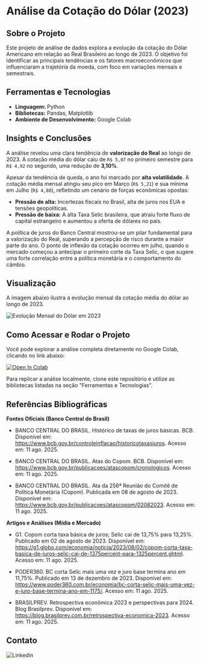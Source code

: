 # Análise da Cotação do Dólar (2023)

## Sobre o Projeto
Este projeto de análise de dados explora a evolução da cotação do Dólar Americano em relação ao Real Brasileiro ao longo de 2023. O objetivo foi identificar as principais tendências e os fatores macroeconômicos que influenciaram a trajetória da moeda, com foco em variações mensais e semestrais.

## Ferramentas e Tecnologias
- **Linguagem:** Python
- **Bibliotecas:** Pandas, Matplotlib
- **Ambiente de Desenvolvimento:** Google Colab

## Insights e Conclusões
A análise revelou uma clara tendência de **valorização do Real** ao longo de 2023. A cotação média do dólar caiu de `R$ 5,07` no primeiro semestre para `R$ 4,92` no segundo, uma redução de **3,10%**.

Apesar da tendência de queda, o ano foi marcado por **alta volatilidade**. A cotação média mensal atingiu seu pico em Março (`R$ 5,21`) e sua mínima em Julho (`R$ 4,80`), refletindo um cenário de forças econômicas opostas:

- **Pressão de alta:** Incertezas fiscais no Brasil, alta de juros nos EUA e tensões geopolíticas.
- **Pressão de baixa:** A alta Taxa Selic brasileira, que atraiu forte fluxo de capital estrangeiro e aumentou a oferta de dólares no país.

A política de juros do Banco Central mostrou-se um pilar fundamental para a valorização do Real, superando a percepção de risco durante a maior parte do ano. O ponto de inflexão da cotação ocorreu em julho, quando o mercado começou a antecipar o primeiro corte da Taxa Selic, o que sugere uma forte correlação entre a política monetária e o comportamento do câmbio.

## Visualização
A imagem abaixo ilustra a evolução mensal da cotação média do dólar ao longo de 2023.

![Evolução Mensal do Dólar em 2023](img/evolucao_mensal_cot_dolar2023.png)

## Como Acessar e Rodar o Projeto
Você pode explorar a análise completa diretamente no Google Colab, clicando no link abaixo:

[![Open In Colab](https://colab.research.google.com/assets/colab-badge.svg)](https://colab.research.google.com/github/sfer26/stella_fernandes_dolar2023/blob/main/notebooks/stella_fernandes_dolar2023.ipynb)

Para replicar a análise localmente, clone este repositório e utilize as bibliotecas listadas na seção "Ferramentas e Tecnologias".

## Referências Bibliográficas

**Fontes Oficiais (Banco Central do Brasil)**

- BANCO CENTRAL DO BRASIL. Histórico de taxas de juros básicas. BCB. Disponível em: https://www.bcb.gov.br/controleinflacao/historicotaxasjuros. Acesso em: 11 ago. 2025.

- BANCO CENTRAL DO BRASIL. Atas do Copom. BCB. Disponível em: https://www.bcb.gov.br/publicacoes/atascopom/cronologicos. Acesso em: 11 ago. 2025.

- BANCO CENTRAL DO BRASIL. Ata da 256ª Reunião do Comitê de Política Monetária (Copom). Publicada em 08 de agosto de 2023. Disponível em: https://www.bcb.gov.br/publicacoes/atascopom/02082023. Acesso em: 11 ago. 2025.

**Artigos e Análises (Mídia e Mercado)**

- G1. Copom corta taxa básica de juros; Selic cai de 13,75% para 13,25%. Publicado em 02 de agosto de 2023. Disponível em: https://g1.globo.com/economia/noticia/2023/08/02/copom-corta-taxa-basica-de-juros-selic-cai-de-1375percent-para-1325percent.ghtml. Acesso em: 11 ago. 2025.

- PODER360. BC corta Selic mais uma vez e juro base termina ano em 11,75%. Publicado em 13 de dezembro de 2023. Disponível em: https://www.poder360.com.br/economia/bc-corta-selic-mais-uma-vez-e-juro-base-termina-ano-em-1175/. Acesso em: 11 ago. 2025.

- BRASILPREV. Retrospectiva econômica 2023 e perspectivas para 2024. Blog Brasilprev. Disponível em: https://blog.brasilprev.com.br/retrospectiva-economica-2023. Acesso em: 11 ago. 2025.


## Contato
![Linkedin](https://www.linkedin.com/in/stellafern/)
